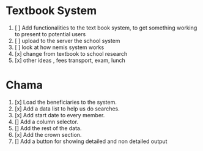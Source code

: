 # Textbook System
1. [ ] Add functionalities to the text book system, to get something working to present to potential users
2. [ ] upload to the server the school system
3. [ ] look at how nemis system works
4. [x] change from textbook to school research
5. [x] other ideas , fees transport, exam, lunch

# Chama
1. [x] Load the beneficiaries to the system.
2. [x] Add a data list to help us do searches.
3. [x] Add start date to every member.
4. [] Add a column selector.
5. [] Add the rest of the data.
6. [x] Add the crown section.
7. [] Add a button for showing detailed and non detailed output

